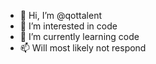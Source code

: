 - 👋 Hi, I’m @qottalent
- 👀 I’m interested in code
- 🌱 I’m currently learning code
- 📫 Will most likely not respond

<!---
qottalent/qottalent is a ✨ special ✨ repository because its `README.md` (this file) appears on your GitHub profile.
You can click the Preview link to take a look at your changes.
--->
